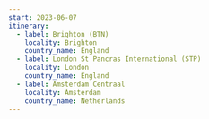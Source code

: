 ```yaml
---
start: 2023-06-07
itinerary:
  - label: Brighton (BTN)
    locality: Brighton
    country_name: England
  - label: London St Pancras International (STP)
    locality: London
    country_name: England
  - label: Amsterdam Centraal
    locality: Amsterdam
    country_name: Netherlands
---
```

